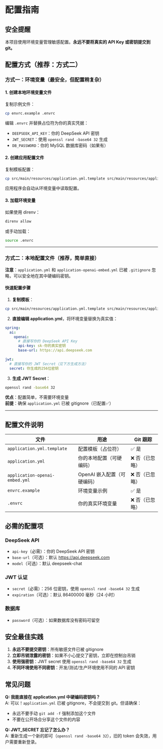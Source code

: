 # 配置指南

## 安全提醒

本项目使用环境变量管理敏感配置。**永远不要将真实的 API Key 或密钥提交到 git。**

## 配置方式（推荐：方式二）

### 方式一：环境变量（最安全，但配置稍复杂）

#### 1. 创建本地环境变量文件

复制示例文件：
```bash
cp envrc.example .envrc
```

编辑 `.envrc` 并替换占位符为你的真实凭据：
- `DEEPSEEK_API_KEY`：你的 DeepSeek API 密钥
- `JWT_SECRET`：使用 `openssl rand -base64 32` 生成
- `DB_PASSWORD`：你的 MySQL 数据库密码（如果有）

#### 2. 创建应用配置文件

复制模板配置：
```bash
cp src/main/resources/application.yml.template src/main/resources/application.yml
```

应用程序会自动从环境变量中读取配置。

#### 3. 加载环境变量

如果使用 direnv：
```bash
direnv allow
```

或手动加载：
```bash
source .envrc
```

---

### 方式二：本地配置文件（推荐，简单直接）

**注意**：`application.yml` 和 `application-openai-embed.yml` 已被 `.gitignore` 忽略，可以安全地在其中硬编码密钥。

#### 快速配置步骤

1. **复制模板**：
```bash
cp src/main/resources/application.yml.template src/main/resources/application.yml
```

2. **直接编辑 application.yml**，将环境变量替换为真实值：
```yaml
spring:
  ai:
    openai:
      # 直接写你的 DeepSeek API Key
      api-key: sk-你的真实密钥
      base-url: https://api.deepseek.com
      
jwt:
  # 直接写你的 JWT Secret（见下方生成方法）
  secret: 你生成的256位密钥
```

3. **生成 JWT Secret**：
```bash
openssl rand -base64 32
```

**优点**：配置简单，不需要环境变量  
**前提**：确保 `application.yml` 已被 gitignore（已配置✅）

---

## 配置文件说明

| 文件 | 用途 | Git 跟踪 |
|------|------|----------|
| `application.yml.template` | 配置模板（占位符） | ✅ 是 |
| `application.yml` | 你的本地配置（可硬编码） | ❌ 否（已忽略）|
| `application-openai-embed.yml` | OpenAI 嵌入配置（可硬编码） | ❌ 否（已忽略）|
| `envrc.example` | 环境变量示例 | ✅ 是 |
| `.envrc` | 你的真实环境变量 | ❌ 否（已忽略）|

## 必需的配置项

### DeepSeek API
- `api-key`（必需）：你的 DeepSeek API 密钥
- `base-url`（可选）：默认 https://api.deepseek.com
- `model`（可选）：默认 deepseek-chat

### JWT 认证
- `secret`（必需）：256 位密钥，使用 `openssl rand -base64 32` 生成
- `expiration`（可选）：默认 86400000 毫秒（24 小时）

### 数据库
- `password`（可选）：如果数据库没有密码可留空

## 安全最佳实践

1. **永远不要提交密钥**：所有敏感文件已被 gitignore
2. **立即吊销泄露的密钥**：如果不小心提交了密钥，立即在控制台吊销
3. **使用强密钥**：JWT secret 使用 `openssl rand -base64 32` 生成
4. **不同环境使用不同密钥**：开发/测试/生产环境使用不同的 API 密钥

## 常见问题

**Q: 我能直接在 application.yml 中硬编码密钥吗？**  
A: 可以！`application.yml` 已被 gitignore，不会提交到 git。但请确保：
   - 永远不要手动 `git add -f` 强制添加这个文件
   - 不要在公开场合分享这个文件的内容

**Q: JWT_SECRET 忘记了怎么办？**  
A: 重新生成一个新的即可（`openssl rand -base64 32`），旧的 token 会失效，用户需要重新登录。
